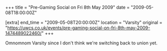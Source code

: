+++
title = "Pre-Gaming Social on Fri 8th May 2009"
date = "2009-05-08T18:00:00Z"

[extra]
end_time = "2009-05-08T20:00:00Z"
location = "Varsity"
original = "https://uwcs.co.uk/events/pre-gaming-social-on-fri-8th-may-2009-1474489022460/"
+++

Omnomnom Varsity since I don't think we're switching back to union yet.

